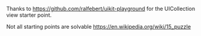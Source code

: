 Thanks to https://github.com/ralfebert/uikit-playground for the UICollection view starter point.

Not all starting points are solvable
https://en.wikipedia.org/wiki/15_puzzle